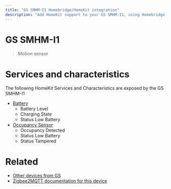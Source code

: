 ```yaml
---
title: "GS SMHM-I1 Homebridge/HomeKit integration"
description: "Add HomeKit support to your GS SMHM-I1, using Homebridge, Zigbee2MQTT and homebridge-z2m."
---
```

<!---
This file has been GENERATED using src/docgen/docgen.ts
DO NOT EDIT THIS FILE MANUALLY!
-->
# GS SMHM-I1
> Motion sensor


# Services and characteristics
The following HomeKit Services and Characteristics are exposed by
the GS SMHM-I1

* [Battery](../../battery.md)
  * Battery Level
  * Charging State
  * Status Low Battery
* [Occupancy Sensor](../../sensors.md)
  * Occupancy Detected
  * Status Low Battery
  * Status Tampered


# Related
* [Other devices from GS](../index.md#gs)
* [Zigbee2MQTT documentation for this device](https://www.zigbee2mqtt.io/devices/SMHM-I1.html)